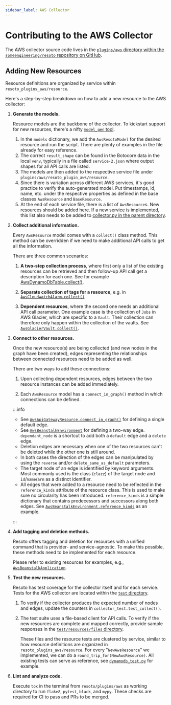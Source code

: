 ```yaml
---
sidebar_label: AWS Collector
---
```


# Contributing to the AWS Collector

The AWS collector source code lives in the [`plugins/aws` directory within the `someengineering/resoto` repository on GitHub](https://github.com/someengineering/resoto/tree/main/plugins/aws).

## Adding New Resources

Resource definitions are organized by service within `resoto_plugins_aws/resource`.

Here's a step-by-step breakdown on how to add a new resource to the AWS collector:

1. **Generate the models.**

   Resource models are the backbone of the collector. To kickstart support for new resources, there's a nifty [`model_gen` tool](https://github.com/someengineering/resoto/tree/main/plugins/aws/tools/model_gen.py).

   1. In the `models` dictionary, we add the `AwsResotoModel` for the desired resource and run the script. There are plenty of examples in the file already for easy reference.
   2. The correct `result_shape` can be found in the Botocore data in the local `venv`, typically in a file called `service-2.json` where output shapes for all API calls are listed.
   3. The models are then added to the respective service file under `plugins/aws/resoto_plugin_aws/resource`.
   4. Since there is variation across different AWS services, it's good practice to verify the auto-generated model. Put timestamps, id, name, etc. under the respective properties as defined in the base classes `AwsResource` and `BaseResource`.
   5. At the end of each service file, there is a list of `AwsResource`s. New resources should be added here. If a new service is implemented, this list also needs to be added to [ collector.py in the parent directory](https://github.com/someengineering/resoto/blob/main/plugins/aws/resoto_plugin_aws/collector.py).

2. **Collect additional information.**

   Every `AwsResource` model comes with a `collect()` class method. This method can be overridden if we need to make additional API calls to get all the information.

   There are three common scenarios:

   1. **A two-step collection process**, where first only a list of the existing resources can be retrieved and then follow-up API call get a description for each one. See for example [AwsDynamoDbTable.collect()](https://github.com/someengineering/resoto/blob/705350c7ec1a67a292d2e4c7e5323e4e95769e77/plugins/aws/resoto_plugin_aws/resource/dynamodb.py#L304).

   2. **Separate collection of tags for a resource**, e.g. in [`AwsCloudwatchAlarm.collect()`](https://github.com/someengineering/resoto/blob/705350c7ec1a67a292d2e4c7e5323e4e95769e77/plugins/aws/resoto_plugin_aws/resource/cloudwatch.py#L169)

   3. **Dependent resources**, where the second one needs an additional API call parameter. One example case is the collection of `Jobs` in AWS Glacier, which are specific to a `Vault`. Their collection can therefore only happen within the collection of the vaults. See [`AwsGlacierVault.collect()`](https://github.com/someengineering/resoto/blob/705350c7ec1a67a292d2e4c7e5323e4e95769e77/plugins/aws/resoto_plugin_aws/resource/glacier.py#L198).

3. **Connect to other resources.**

   Once the new resource(s) are being collected (and new nodes in the graph have been created), edges representing the relationships between connected resources need to be added as well.

   There are two ways to add these connections:

   1. Upon collecting dependent resources, edges between the two resource instances can be added immediately.

   2. Each `AwsResource` model has a `connect_in_graph()` method in which connections can be defined.

   :::info

   - See [`AwsApiGatewayResource.connect_in_graph()`](https://github.com/someengineering/resoto/blob/705350c7ec1a67a292d2e4c7e5323e4e95769e77/plugins/aws/resoto_plugin_aws/resource/apigateway.py#L163) for defining a single default edge.
   - See [`AwsBeanstalkEnvironment`](https://github.com/someengineering/resoto/blob/705350c7ec1a67a292d2e4c7e5323e4e95769e77/plugins/aws/resoto_plugin_aws/resource/elasticbeanstalk.py#L288) for defining a two-way edge. `dependant_node` is a shortcut to add both a `default` edge and a `delete` edge.
   - Deletion edges are necessary when one of the two resources can't be deleted while the other one is still around.
   - In both cases the direction of the edges can be manipulated by using the `reverse` and/or `delete_same_as_default` parameters.
   - The target node of an edge is identified by keyword arguments. Most commonly used is the class (`clazz`) of the target node and `id`/`name`/`arn` as a distinct identifier.
   - All edges that were added to a resource need to be reflected in the `reference_kinds` attribute of the resource class. This is used to make sure no circularity has been introduced. `reference_kinds` is a simple dictionary that contains predecessors and successors along both edges. See [`AwsBeanstalkEnvironment.reference_kinds`](https://github.com/someengineering/resoto/blob/705350c7ec1a67a292d2e4c7e5323e4e95769e77/plugins/aws/resoto_plugin_aws/resource/elasticbeanstalk.py#L205) as an example.

   :::

4. **Add tagging and deletion methods.**

   Resoto offers tagging and deletion for resources with a unified command that is provider- and service-agnostic. To make this possible, these methods need to be implemented for each resource.

   Please refer to existing resources for examples, e.g., [`AwsBeanstalkApplication`](https://github.com/someengineering/resoto/blob/705350c7ec1a67a292d2e4c7e5323e4e95769e77/plugins/aws/resoto_plugin_aws/resource/elasticbeanstalk.py#L104-L128).

5. **Test the new resources.**

   Resoto has test coverage for the collector itself and for each service. Tests for the AWS collector are located within the [`test` directory](https://github.com/someengineering/resoto/tree/main/plugins/aws/test).

   1. To verify if the collector produces the expected number of nodes and edges, update the counters in `collector_test.test_collect()`.

   2. The test suite uses a file-based client for API calls. To verify if the new resources are complete and mapped correctly, provide sample responses in the [`test/resources/files` directory](https://github.com/someengineering/resoto/tree/main/plugins/aws/test/resources/files).

      These files and the resource tests are clustered by service, similar to how resource definitions are organized in `resoto_plugins_aws/resource`. For every "`NewAwsResource`" we implemented, we can do a `round_trip_for(NewAwsResource)`. All existing tests can serve as reference, see [`dynamodb_test.py`](https://github.com/someengineering/resoto/blob/main/plugins/aws/test/resources/dynamodb_test.py) for example.

6. **Lint and analyze code.**

   Execute `tox` in the terminal from `resoto/plugins/aws` as working directory to run `flake8`, `pytest`, `black`, and `mypy`. These checks are required for CI to pass and PRs to be merged.
